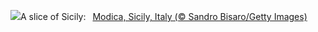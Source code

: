 ![](https://www.bing.com/th?id=OHR.ModicaItaly_EN-US3843446204_UHD.jpg&w=1000)A slice of Sicily:&nbsp;&ensp;[Modica, Sicily, Italy (© Sandro Bisaro/Getty Images)](https://www.bing.com/th?id=OHR.ModicaItaly_EN-US3843446204_UHD.jpg)
<br><br/>
